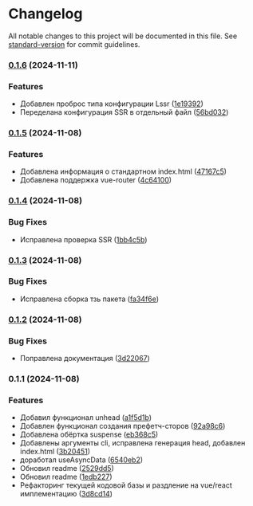 # Changelog

All notable changes to this project will be documented in this file. See [standard-version](https://github.com/conventional-changelog/standard-version) for commit guidelines.

### [0.1.6](https://gitlab.zebrains.team/frontend/modules/lite-ssr/compare/v0.1.5...v0.1.6) (2024-11-11)


### Features

* Добавлен проброс типа конфигурации Lssr ([1e19392](https://gitlab.zebrains.team/frontend/modules/lite-ssr/commit/1e19392b8a3c1b8faabbf2ddd859e2b81e7f6a98))
* Переделана конфигурация SSR в отдельный файл ([56bd032](https://gitlab.zebrains.team/frontend/modules/lite-ssr/commit/56bd032ddc07c36cb30f7eb0d7cd1e6c4c9dbf28))

### [0.1.5](https://gitlab.zebrains.team/frontend/modules/lite-ssr/compare/v0.1.4...v0.1.5) (2024-11-08)


### Features

* Добавлена информация о стандартном index.html ([47167c5](https://gitlab.zebrains.team/frontend/modules/lite-ssr/commit/47167c53b681694634d9f603f537540e4e9a4bf7))
* Добавлена поддержка vue-router ([4c64100](https://gitlab.zebrains.team/frontend/modules/lite-ssr/commit/4c64100d513c8abfaa788d3ecd56ade6013fa849))

### [0.1.4](https://gitlab.zebrains.team/frontend/modules/lite-ssr/compare/v0.1.3...v0.1.4) (2024-11-08)


### Bug Fixes

* Исправлена проверка SSR ([1bb4c5b](https://gitlab.zebrains.team/frontend/modules/lite-ssr/commit/1bb4c5b46a728a082e9ebaa2fe6732531b78a7e3))

### [0.1.3](https://gitlab.zebrains.team/frontend/modules/lite-ssr/compare/v0.1.2...v0.1.3) (2024-11-08)


### Bug Fixes

* Исправлена сборка тзь пакета ([fa34f6e](https://gitlab.zebrains.team/frontend/modules/lite-ssr/commit/fa34f6e1edada9132fc2c75310918b303f296ff1))

### [0.1.2](https://gitlab.zebrains.team/frontend/modules/lite-ssr/compare/v0.1.1...v0.1.2) (2024-11-08)


### Bug Fixes

* Поправлена документация ([3d22067](https://gitlab.zebrains.team/frontend/modules/lite-ssr/commit/3d220676c3ac3f8d032e63d7667d20ce4e3c42b4))

### 0.1.1 (2024-11-08)


### Features

* Добавил функционал unhead ([a1f5d1b](https://gitlab.zebrains.team/frontend/modules/lite-ssr/commit/a1f5d1be3d2d1d6a9f91527160a2647fef4491d8))
* Добавлен функционал создания префетч-сторов ([92a98c6](https://gitlab.zebrains.team/frontend/modules/lite-ssr/commit/92a98c6bcbb4ce1505c99552824e3e211153f81f))
* Добавлена обёртка suspense ([eb368c5](https://gitlab.zebrains.team/frontend/modules/lite-ssr/commit/eb368c5a3ea3ad07837b92cb5a6bb3723fa9c81e))
* Добавлены аргументы cli, исправлена генерация head, добавлен index.html ([3b20451](https://gitlab.zebrains.team/frontend/modules/lite-ssr/commit/3b20451c348a36e3645acefab0cd29ce90424e9e))
* доработал useAsyncData ([6540eb2](https://gitlab.zebrains.team/frontend/modules/lite-ssr/commit/6540eb235f5652fe9158850acc6f572eb1632cb1))
* Обновил readme ([2529dd5](https://gitlab.zebrains.team/frontend/modules/lite-ssr/commit/2529dd5e64cd650eb3c8fa13d0b943ecda9cf552))
* Обновил readme ([1edb227](https://gitlab.zebrains.team/frontend/modules/lite-ssr/commit/1edb227cbd391535d8275a42b09370d10a484c26))
* Рефакторинг текущей кодовой базы и раздление на vue/react имплементацию ([3d8cd14](https://gitlab.zebrains.team/frontend/modules/lite-ssr/commit/3d8cd14eca5b72cadc493d9f33053ba8d5f84178))
